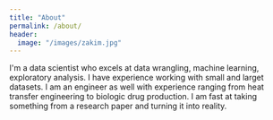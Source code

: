 ```yaml
---
title: "About"
permalink: /about/
header:
  image: "/images/zakim.jpg"
---
```


I'm a data scientist who excels at data wrangling, machine learning, exploratory analysis. I have experience working with small and larget datasets. I am an engineer as well with experience ranging from heat transfer engineering to biologic drug production. I am fast at taking something from a research paper and turning it into reality. 

